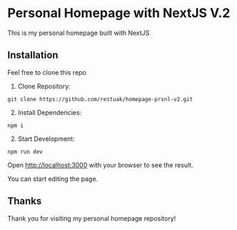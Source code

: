 # Personal Homepage with NextJS V.2



This is my personal homepage built with NextJS

## Installation

Feel free to clone this repo
1. Clone Repository:

```
git clone https://github.com/restuak/homepage-prsnl-v2.git
```
2. Install Dependencies:

```
npm i
```
2. Start Development:

```
npm run dev
```


Open [http://localhost:3000](http://localhost:3000) with your browser to see the result.

You can start editing the page.

## Thanks
Thank you for visiting my personal homepage repository!
